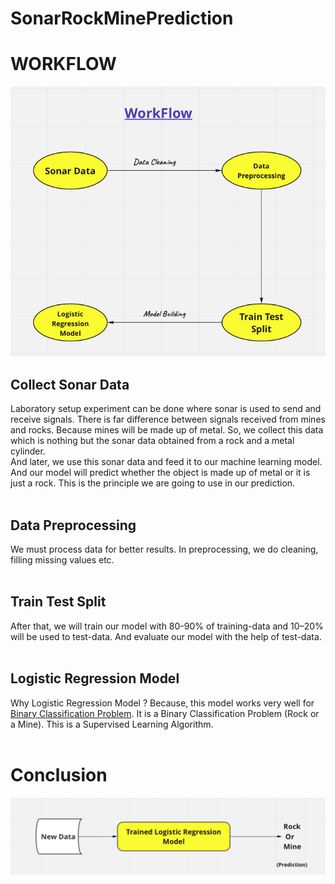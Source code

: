 # SonarRockMinePrediction
# WORKFLOW
![WorkFlow](https://github.com/Aman-Ja1n/Sonar-Rock-Mine-Prediction/blob/main/SonarRockMinePrediction/Workflow.png)<br>
## Collect Sonar Data 
Laboratory setup experiment can be done where sonar is used to send and receive signals. There is far difference between signals received from mines and rocks. Because mines will be made up of metal. So, we collect this data which is nothing but the sonar  data obtained from a rock and a metal cylinder. 
<br>And later, we use this sonar data and feed it to our machine learning model. And our model will predict whether the object is made up of metal or it is just a rock. This is the principle we are going to use in our prediction.
<br><br>

## Data Preprocessing 
We must process data for better results. In preprocessing, we do cleaning, filling missing values etc.<br><br>

## Train Test Split 
After that, we will train our model with 80-90% of training-data and 10–20% will be used to test-data. And evaluate our model with the help of test-data.<br><br>

## Logistic Regression Model 
Why Logistic Regression Model ? Because, this model works very well for [Binary Classification Problem](https://machinelearningmastery.com/types-of-classification-in-machine-learning/). It is a Binary Classification Problem (Rock or a Mine). This is a Supervised Learning Algorithm.<br><br>
 
# Conclusion
![Final Overview](https://github.com/Aman-Ja1n/Sonar-Rock-Mine-Prediction/blob/main/SonarRockMinePrediction/Train.png)
